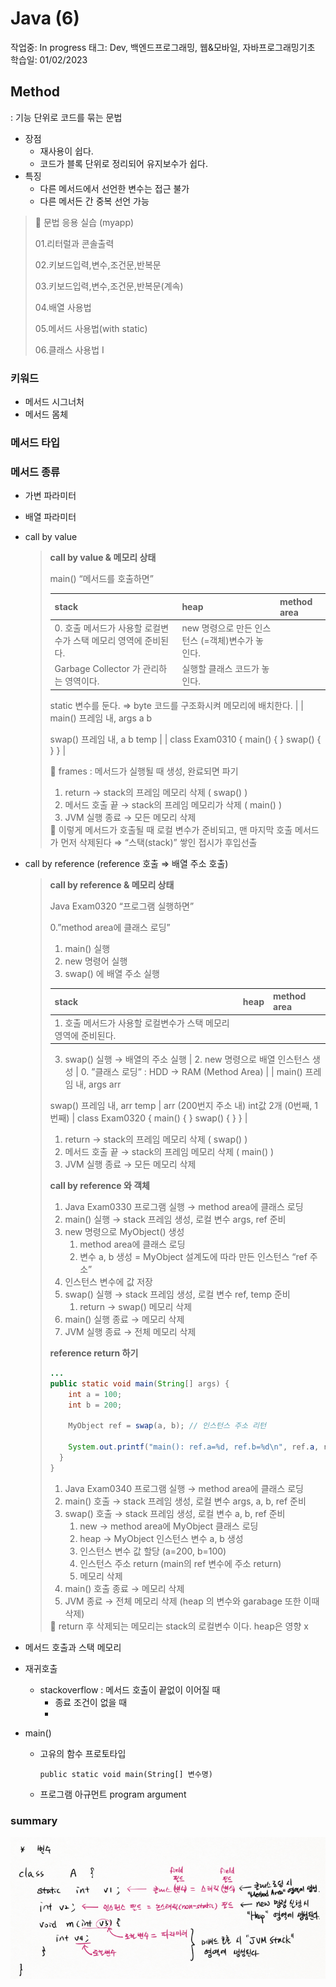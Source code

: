 # Java (6)

작업중: In progress
태그: Dev, 백엔드프로그래밍, 웹&모바일, 자바프로그래밍기초
학습일: 01/02/2023

## Method

: 기능 단위로 코드를 묶는 문법

- 장점
    - 재사용이 쉽다.
    - 코드가 블록 단위로 정리되어 유지보수가 쉽다.
- 특징
    - 다른 메서드에서 선언한 변수는 접근 불가
    - 다른 메서든 간 중복 선언 가능

> 
> 
> 
> <aside>
> 📍 문법 응용 실습 (myapp)
> 
> </aside>
> 
> 01.리터럴과 콘솔출력
> 
> 02.키보드입력,변수,조건문,반복문
> 
> 03.키보드입력,변수,조건문,반복문(계속)
> 
> 04.배열 사용법
> 
> 05.메서드 사용법(with static)
> 
> 06.클래스 사용법 I
> 

### 키워드

- 메서드 시그너처
- 메서드 몸체

### 메서드 타입

### 메서드 종류

- 가변 파라미터
- 배열 파라미터
- call by value
    
    > 
    > 
    > 
    > **call by value & 메모리 상태**
    > 
    > main() “메서드를 호출하면”
    > 
    > | stack | heap | method area |
    > | --- | --- | --- |
    > | 0. 호출 메서드가 사용할 로컬변수가 스택 메모리 영역에 준비된다. | new 명령으로 만든 인스턴스 (=객체)변수가 놓인다.
    > Garbage Collector 가 관리하는 영역이다. | 실행할 클래스 코드가 놓인다.
    > static 변수를 둔다.
    > ⇒ byte 코드를 구조화시켜 메모리에 배치한다. |
    > | main() 프레임 내,
    > args
    > a
    > b
    > 
    > swap() 프레임 내,
    > a
    > b
    > temp |  | class Exam0310 {
    > main() {
    > }
    > swap() {
    > }
    > } |
    > 
    > <aside>
    > 📍 frames : 메서드가 실행될 때 생성, 완료되면 파기
    > 
    > </aside>
    > 
    > 1. return → stack의 프레임 메모리 삭제 ( swap() )
    > 2. 메서드 호출 끝 → stack의 프레임 메모리가 삭제 ( main() )
    > 3. JVM 실행 종료 → 모든 메모리 삭제
    > 
    > <aside>
    > 📍 이렇게 메서드가 호출될 때 로컬 변수가 준비되고, 맨 마지막 호출 메서드가 먼저 삭제된다 ⇒ “스택(stack)” 쌓인 접시가 후입선출
    > 
    > </aside>
    > 
    
- call by reference 
(reference 호출 ⇒ 배열 주소 호출)
    
    > 
    > 
    > 
    > **call by reference & 메모리 상태**
    > 
    > Java Exam0320 “프로그램 실행하면”
    > 
    > 0.”method area에 클래스 로딩”
    > 
    > 1. main() 실행
    > 2. new 명령어 실행
    > 3. swap() 에 배열 주소 실행
    > 
    > | stack | heap | method area |
    > | --- | --- | --- |
    > | 1. 호출 메서드가 사용할 로컬변수가 스택 메모리 영역에 준비된다.
    > 
    > 3. swap() 실행 → 배열의 주소 실행 | 2. new 명령으로 배열 인스턴스 생성 | 0. ”클래스 로딩”
    > : HDD → RAM (Method Area) |
    > | main() 프레임 내,
    > args
    > arr
    > 
    > swap() 프레임 내,
    > arr
    > temp | arr (200번지 주소 내)
    > int값 2개 (0번째, 1번째) | class Exam0320 {
    > main() {
    > }
    > swap() {
    > }
    > } |
    > 1.  return → stack의 프레임 메모리 삭제 ( swap() )
    > 2. 메서드 호출 끝 → stack의 프레임 메모리 삭제 ( main() )
    > 3. JVM 실행 종료 → 모든 메모리 삭제
    > 
    > **call by reference 와 객체**
    > 
    > 1. Java Exam0330 프로그램 실행 → method area에 클래스 로딩
    > 2. main() 실행 → stack 프레임 생성, 로컬 변수 args, ref 준비
    > 3. new 명령으로 MyObject() 생성
    >     1. method area에 클래스 로딩
    >     2. 변수 a, b 생성 = MyObject 설계도에 따라 만든 인스턴스 “ref 주소”
    > 4. 인스턴스 변수에 값 저장
    > 5. swap() 실행 → stack 프레임 생성, 로컬 변수 ref, temp 준비
    >     1. return → swap() 메모리 삭제
    > 6. main() 실행 종료 → 메모리 삭제
    > 7. JVM 실행 종료 → 전체 메모리 삭제
    > 
    > **reference return 하기**
    > 
    > ```java
    > ...
    > public static void main(String[] args) {
    >     int a = 100;
    >     int b = 200;
    > 
    >     MyObject ref = swap(a, b); // 인스턴스 주소 리턴
    > 
    >     System.out.printf("main(): ref.a=%d, ref.b=%d\n", ref.a, ref.b);
    >   }
    > }
    > ```
    > 
    > 1. Java Exam0340 프로그램 실행 → method area에 클래스 로딩
    > 2. main() 호출 → stack 프레임 생성, 로컬 변수 args, a, b, ref 준비
    > 3. swap() 호출 → stack 프레임 생성, 로컬 변수 a, b, ref 준비
    >     1. new → method area에 MyObject 클래스 로딩
    >     2. heap → MyObject 인스턴스 변수 a, b 생성 
    >     3. 인스턴스 변수 값 할당 (a=200, b=100)
    >     4. 인스턴스 주소 return (main의 ref 변수에 주소 return)
    >     5. 메모리 삭제
    > 4. main() 호출 종료 → 메모리 삭제
    > 5. JVM  종료 → 전체 메모리 삭제 (heap 의 변수와 garabage 또한 이때 삭제)
    > 
    > <aside>
    > 📍 return 후 삭제되는 메모리는 stack의 로컬변수 이다. heap은 영향 x
    > 
    > </aside>
    > 

- 메서드 호출과 스택 메모리
- 재귀호출
    - stackoverflow : 메서드 호출이 끝없이 이어질 때
        - 종료 조건이 없을 때
        - 
- main()
    - 고유의 함수 프로토타입
        
        `public static void main(String[] 변수명)`
        
    - 프로그램 아규먼트 program argument


### summary

![Untitled](Java%20(6)%201293a1269b89408d97e0ce3d63158bb4/Untitled.png)

